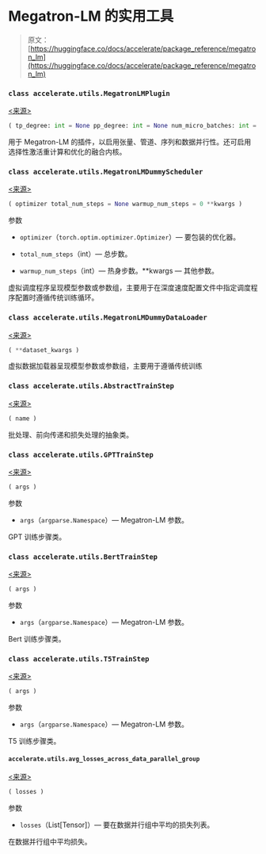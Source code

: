 # Megatron-LM 的实用工具

> 原文：[https://huggingface.co/docs/accelerate/package_reference/megatron_lm](https://huggingface.co/docs/accelerate/package_reference/megatron_lm)

### `class accelerate.utils.MegatronLMPlugin`

[<来源>](https://github.com/huggingface/accelerate/blob/v0.27.2/src/accelerate/utils/dataclasses.py#L1105)

```py
( tp_degree: int = None pp_degree: int = None num_micro_batches: int = None gradient_clipping: float = None sequence_parallelism: bool = None recompute_activations: bool = None use_distributed_optimizer: bool = None pipeline_model_parallel_split_rank: int = None num_layers_per_virtual_pipeline_stage: int = None is_train_batch_min: str = True train_iters: int = None train_samples: int = None weight_decay_incr_style: str = 'constant' start_weight_decay: float = None end_weight_decay: float = None lr_decay_style: str = 'linear' lr_decay_iters: int = None lr_decay_samples: int = None lr_warmup_iters: int = None lr_warmup_samples: int = None lr_warmup_fraction: float = None min_lr: float = 0 consumed_samples: List = None no_wd_decay_cond: Optional = None scale_lr_cond: Optional = None lr_mult: float = 1.0 megatron_dataset_flag: bool = False seq_length: int = None encoder_seq_length: int = None decoder_seq_length: int = None tensorboard_dir: str = None set_all_logging_options: bool = False eval_iters: int = 100 eval_interval: int = 1000 return_logits: bool = False custom_train_step_class: Optional = None custom_train_step_kwargs: Optional = None custom_model_provider_function: Optional = None custom_prepare_model_function: Optional = None other_megatron_args: Optional = None )
```

用于 Megatron-LM 的插件，以启用张量、管道、序列和数据并行性。还可启用选择性激活重计算和优化的融合内核。

### `class accelerate.utils.MegatronLMDummyScheduler`

[<来源>](https://github.com/huggingface/accelerate/blob/v0.27.2/src/accelerate/utils/megatron_lm.py#L414)

```py
( optimizer total_num_steps = None warmup_num_steps = 0 **kwargs )
```

参数

+   `optimizer`（`torch.optim.optimizer.Optimizer`）— 要包装的优化器。

+   `total_num_steps`（int）— 总步数。

+   `warmup_num_steps`（int）— 热身步数。**kwargs — 其他参数。

虚拟调度程序呈现模型参数或参数组，主要用于在深度速度配置文件中指定调度程序配置时遵循传统训练循环。

### `class accelerate.utils.MegatronLMDummyDataLoader`

[<来源>](https://github.com/huggingface/accelerate/blob/v0.27.2/src/accelerate/utils/megatron_lm.py#L144)

```py
( **dataset_kwargs )
```

虚拟数据加载器呈现模型参数或参数组，主要用于遵循传统训练

### `class accelerate.utils.AbstractTrainStep`

[<来源>](https://github.com/huggingface/accelerate/blob/v0.27.2/src/accelerate/utils/megatron_lm.py#L451)

```py
( name )
```

批处理、前向传递和损失处理的抽象类。

### `class accelerate.utils.GPTTrainStep`

[<来源>](https://github.com/huggingface/accelerate/blob/v0.27.2/src/accelerate/utils/megatron_lm.py#L597)

```py
( args )
```

参数

+   `args`（`argparse.Namespace`）— Megatron-LM 参数。

GPT 训练步骤类。

### `class accelerate.utils.BertTrainStep`

[<来源>](https://github.com/huggingface/accelerate/blob/v0.27.2/src/accelerate/utils/megatron_lm.py#L468)

```py
( args )
```

参数

+   `args`（`argparse.Namespace`）— Megatron-LM 参数。

Bert 训练步骤类。

### `class accelerate.utils.T5TrainStep`

[<来源>](https://github.com/huggingface/accelerate/blob/v0.27.2/src/accelerate/utils/megatron_lm.py#L703)

```py
( args )
```

参数

+   `args`（`argparse.Namespace`）— Megatron-LM 参数。

T5 训练步骤类。

#### `accelerate.utils.avg_losses_across_data_parallel_group`

[<来源>](https://github.com/huggingface/accelerate/blob/v0.27.2/src/accelerate/utils/megatron_lm.py#L1406)

```py
( losses )
```

参数

+   `losses`（List[Tensor]）— 要在数据并行组中平均的损失列表。

在数据并行组中平均损失。
